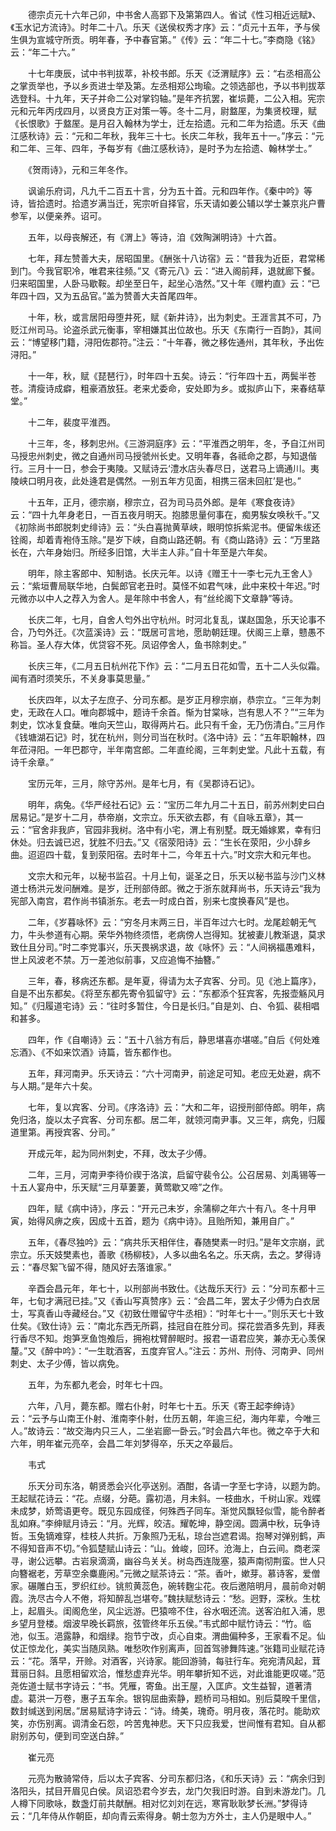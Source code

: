 <!-- { "loadSidebar": true } -->
　　德宗贞元十六年己卯，中书舍人高郢下及第第四人。省试《性习相近远赋》、《玉水记方流诗》。时年二十八。乐天《送侯权秀才序》云：“贞元十五年，予与侯生俱为宣城守所贡。明年春，予中春官第。”《传》云：“年二十七。”李商隐《铭》云：“年二十六。”

　　十七年庚辰，试中书判拔萃，补校书郎。乐天《泛渭赋序》云：“右丞相高公之掌贡举也，予以乡贡进士举及第。左丞相郑公珣瑜。之领选部也，予以书判拔萃选登科。十九年，天子并命二公对掌钧轴。”是年齐抗罢，崔埙薨，二公入相。宪宗元和元年丙戌四月，以贤良方正对策一等。冬十二月，尉盩厔，为集贤校理，赋《长恨歌》于盩厔。是月召入翰林为学士，迁左拾遗。元和二年为拾遗。乐天《曲江感秋诗》云：“元和二年秋，我年三十七。长庆二年秋，我年五十一。”序云：“元和二年、三年、四年，予每岁有《曲江感秋诗》，是时予为左拾遗、翰林学士。”

　　《贺雨诗》，元和三年冬作。

　　讽谕乐府词，凡九千二百五十言，分为五十首。元和四年作。《秦中吟》等诗，皆拾遗时。拾遗岁满当迁，宪宗听自择官，乐天请如姜公辅以学士兼京兆户曹参军，以便亲养。诏可。

　　五年，以母丧解还，有《渭上》等诗，洎《效陶渊明诗》十六首。

　　七年，拜左赞善大夫，居昭国里。《酬张十八访宿》云：“昔我为近臣，君常稀到门。今我官职冷，唯君来往频。”又《寄元八》云：“进入阁前拜，退就廊下餐。归来昭国里，人卧马歇鞍。却坐至日午，起坐心浩然。”又十年《赠杓直》云：“已年四十四，又为五品官。”盖为赞善大夫首尾四年。

　　十年，秋，或言居阳母堕井死，赋《新井诗》，出为刺史。王涯言其不可，乃贬江州司马。论盗杀武元衡事，宰相嫌其出位故也。乐天《东南行一百韵》，其间云：“博望移门籍，浔阳佐郡符。”注云：“十年春，微之移佐通州，其年秋，予出佐浔阳。”

　　十一年，秋，赋《琵琶行》，时年四十五矣。诗云：“行年四十五，两鬓半苍苍。清瘦诗成癖，粗豪酒放狂。老来尤委命，安处即为乡。或拟庐山下，来春结草堂。”

　　十二年，裴度平淮西。

　　十三年，冬，移刺忠州。《三游洞庭序》云：“平淮西之明年，冬，予自江州司马授忠州刺史，微之自通州司马授虢州长史。又明年春，各祗命之郡，与知退偕行。三月十一日，参会于夷陵。又赋诗云‘澧水店头春尽日，送君马上谪通川。夷陵峡口明月夜，此处逄君是偶然。一别五年方见面，相携三宿未回舡’是也。”

　　十五年，正月，德宗崩，穆宗立，召为司马员外郎。是年《寒食夜诗》云：“四十九年身老日，一百五夜月明天。抱膝思量何事在，痴男騃女唤秋千。”又《初除尚书郎脱刺史绯诗》云：“头白喜抛黄草峡，眼明惊拆紫泥书。便留朱绂还铨阁，却着青袍侍玉除。”是岁下峡，自商山路还朝。有《商山路诗》云：“万里路长在，六年身始归。所经多旧馆，大半主人非。”自十年至是六年矣。

　　明年，除主客郎中、知制诰。长庆元年。以诗《赠王十一李七元九王舍人》云：“紫垣曹局联华地，白鬓郎官老丑时。莫怪不如君气味，此中来校十年迟。”时元微亦以中人之荐入为舍人。是年除中书舍人，有“丝纶阁下文章静”等诗。

　　长庆二年，七月，自舍人匄外出守杭州。时河北复乱，谋赵国急，乐天论事不合，乃匄外迁。《次蓝溪诗》云：“既居可言地，愿助朝廷理。伏阁三上章，戆愚不称旨。圣人存大体，优贷容不死。凤诏停舍人，鱼书除刺史。”

　　长庆三年，《二月五日杭州花下作》云：“二月五日花如雪，五十二人头似霜。闻有酒时须笑乐，不关身事莫思量。”

　　长庆四年，以太子左庶子、分司东都。是岁正月穆宗崩，恭宗立。“三年为刺史，无政在人口。唯向郡城中，题诗千余首。惭为甘棠咏，岂有思人不？”“三年为刺史，饮冰复食蘖。唯向天竺山，取得两片石。此只有千金，无乃伤清白。”三月作《钱塘湖石记》时，犹在杭州，则分司当在秋时。《洛中诗》云：“五年职翰林，四年莅浔阳。一年巴郡守，半年南宫郎。二年直纶阁，三年刺史堂。凡此十五载，有诗千余章。”

　　宝历元年，三月，除守苏州。是年七月，有《吴郡诗石记》。

　　明年，病兔。《华严经社石记》云：“宝历二年九月二十五日，前苏州刺史曰白居易记。”是岁十二月，恭帝崩，文宗立。乐天欲去郡，有《自咏五章》，其一云：“官舍非我庐，官园非我树。洛中有小宅，渭上有别墅。既无婚嫁累，幸有归休处。归去诚已迟，犹胜不归去。”又《宿荥阳诗》云：“生长在荥阳，少小辞乡曲。迢迢四十载，复到荥阳宿。去时年十二，今年五十六。”时文宗大和元年也。

　　文宗大和元年，以秘书监召。十月上旬，诞圣之日，乐天以秘书监与沙门义林道士杨洪元发问酬难。是岁，迁刑部侍郎。微之于浙东就拜尚书，乐天诗云“我为宪部入南宫，君作尚书镇浙东。老去一时成白首，别来七度换春风”是也。

　　二年，《岁暮咏怀》云：“穷冬月末两三日，半百年过六七时。龙尾趁朝无气力，牛头参道有心期。荣华外物终须悟，老病傍人岂得知。犹被妻儿教渐退，莫求致仕且分司。”时二李党事兴，乐天畏祸求退，故《咏怀》云：“人间祸福愚难料，世上风波老不禁。万一差池似前事，又应追悔不抽簪。”

　　三年，春，移病还东都。是年夏，得请为太子宾客、分司。见《池上篇序》，自是不出东都矣。《将至东都先寄令狐留守》云：“东都添个狂宾客，先报壶觞风月知。”《归履道宅诗》云：“往时多暂住，今日是长归。”自是刘、白、令狐、裴相唱和甚多。

　　四年，作《自嘲诗》云：“五十八翁方有后，静思堪喜亦堪嗟。”自后《何处难忘酒》、《不如来饮酒》诗篇，皆东都作也。

　　五年，拜河南尹。乐天诗云：“六十河南尹，前途足可知。老应无处避，病不与人期。”是年六十矣。

　　七年，复以宾客、分司。《序洛诗》云：“大和二年，诏授刑部侍郎。明年，病免归洛，旋以太子宾客、分司东都。居二年，就领河南尹事。又三年，病免，归履道里第。再授宾客、分司。”

　　开成元年，起为同州刺史，不拜，改太子少傅。

　　二年，三月，河南尹李待价禊于洛滨，启留守裴令公。公召居易、刘禹锡等一十五人宴舟中，乐天赋“三月草萋萋，黄莺歇又啼”之作。

　　四年，赋《病中诗》，序云：“开元己未岁，余蒲柳之年六十有八。冬十月甲寅，始得风痹之疾，因成十五首，题为《病中诗》。且贻所知，兼用自广。”

　　五年，《春尽独吟》云：“病共乐天相伴住，春随樊素一时归。”是年文宗崩，武宗立。乐天妓樊素也，善歌《杨柳枝》，人多以曲名名之。乐天病，去之。梦得诗云：“春尽絮飞留不得，随风好去落谁家。”

　　辛酉会昌元年，年七十，以刑部尚书致仕。《达哉乐天行》云：“分司东都十三年，七旬才满冠已挂。”又《香山写真赞序》云：“会昌二年，罢太子少傅为白衣居士，写真香山寺藏经台。”又《初致仕赠留守牛丞相》：“时年七十一。”则乐天七十致仕矣。《致仕诗》云：“南北东西无所羁，挂冠自在胜分司。探花尝酒多先到，拜表行香尽不知。炮笋烹鱼饱飧后，拥袍枕臂醉眠时。报君一语君应笑，兼亦无心羡保釐。”又《醉中吟》：“一生耽酒客，五度弃官人。”注云：苏州、刑侍、河南尹、同州刺史、太子少傅，皆以病免。

　　五年，为东都九老会，时年七十四。

　　六年，八月，薨东都。赠右仆射，时年七十五。乐天《寄王起李绅诗》云：“云予与山南王仆射、淮南李仆射，仕历五朝，年逾三纪，海内年辈，今唯三人。”故诗云：“故交海内只三人，二坐岩廊一卧云。”时会昌六年也。微之卒于大和六年，明年崔元亮卒，会昌二年刘梦得卒，乐天之卒最后。

　　韦式

　　乐天分司东洛，朝贤悉会兴化亭送别。酒酣，各请一字至七字诗，以题为韵。王起赋花诗云：“花。点缀，分葩。露初浥，月未斜。一枝曲水，千树山家。戏蝶未成梦，娇莺语更夸。既见东园成径，何殊西子同车。渐觉风飘轻似雪，能令醉者乱如麻。”李绅赋月诗云：“月。光辉，皎洁。耀乾坤，静空阔。圆满中秋，玩争诗哲。玉兔镝难穿，桂枝人共折。万象照乃无私，琼台岂遮君谒。抱琴对弹别鹤，声不得知音声不切。”令狐楚赋山诗云：“山。耸峻，回环。沧海上，白云间。商老深寻，谢公远攀。古岩泉滴滴，幽谷鸟关关。树岛西连陇塞，猿声南彻荆蛮。世人只向簪裾老，芳草空余麋鹿闲。”元微之赋茶诗云：“茶。香叶，嫰芽。慕诗客，爱僧家。碾雕白玉，罗织红纱。铫煎黄蕊色，碗转麴尘花。夜后邀陪明月，晨前命对朝霞。洗尽古今人不倦，将知醉乱岂堪夸。”魏扶赋愁诗云：“愁。迥野，深秋。生枕上，起眉头。闺阁危坐，风尘远游。巴猿啼不住，谷水咽还流。送客泊舡入浦，思乡望月登楼。烟波早晚长羁旅，弦管终年乐五侯。”韦式郎中赋竹诗云：“竹。临池，似玉。浥露静，和烟绿。抱节宁改，贞心自束。渭曲偏种多，王家看不足。仙仗正惊龙化，美实当随凤熟。唯愁吹作别离声，回首驾骖舞阵速。”张籍司业赋花诗云：“花。落早，开赊。对酒客，兴诗家。能回游骑，每驻行车。宛宛清风起，茸茸丽日斜。且愿相留欢洽，惟愁虚弃光华。明年攀折知不远，对此谁能更叹嗟。”范尧佐道士赋书字诗云：“书。凭雁，寄鱼。出王屋，入匡庐。文生益智，道著清虚。葛洪一万卷，惠子五车余。银钩屈曲索静，题桥司马相如。别后莫暌千里信，数封缄送到闲居。”居易赋诗字诗云：“诗。绮美，瑰奇。明月夜，落花时。能助欢笑，亦伤别离。调清金石怨，吟苦鬼神悲。天下只应我爱，世间惟有君知。自从都尉别苏句，便到司空送白辞。”

　　崔元亮

　　元亮为散骑常侍，后以太子宾客、分司东都归洛，《和乐天诗》云：“病余归到洛阳头，拭目开眉见白侯。凤诏恐君今岁去，龙门欠我旧时游。自到未游龙门。几人樽下同歌咏，数盏灯前共献酬。相对忆刘刘在远，寒宵耿耿梦长洲。”梦得诗云：“几年侍从作朝臣，却向青云索得身。朝士忽为方外士，主人仍是眼中人。”

